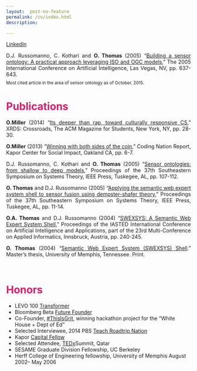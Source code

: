 ```yaml
---
layout:  post-no-feature
permalink: /cv/index.html
description: 

---
```


<a href="https://www.linkedin.com/in/omojumiller" class="download" title="LinkedIn">LinkedIn</a>	



<p class="MsoNormal" style="margin-bottom:6pt;text-align:justify;text-justify:inter-ideograph;line-height:normal;">D.J. Russomanno, C. Kothari and <strong>O. Thomas</strong> (2005) “<a class="cit-dark-large-link" href="http://scholar.google.com/citations?view_op=view_citation&amp;hl=en&amp;user=E7z_wrwAAAAJ&amp;citation_for_view=E7z_wrwAAAAJ:u5HHmVD_uO8C">Building a sensor ontology: A practical approach leveraging ISO and OGC models</a>,” The 2005 International Conference on Artificial Intelligence, Las Vegas, NV, pp. 637-643.</p> <small>Most cited article in the area of sensor ontology as of October, 2015.</small>


<br/>
<h1><span style="color:#e01b6a;">Publications</span></h1>
<p class="MsoNormal" style="margin-bottom:6pt;text-align:justify;text-justify:inter-ideograph;line-height:normal;"><strong>O.Miller</strong> (2014) &#8220;<a href="http://dl.acm.org/citation.cfm?id=2604994">Its deeper than rap, toward culturally responsive CS</a>,&#8221; XRDS: Crossroads, The ACM Magazine for Students, New York, NY, pp. 28-30.</p>
<p class="MsoNormal" style="margin-bottom:6pt;text-align:justify;text-justify:inter-ideograph;line-height:normal;"><strong>O.Miller</strong> (2013) &#8220;<a href="http://kaporcenter.org/wp-content/uploads/2013/10/Kapor_CodingLandscape_R3.pdf">Winning with both sides of the coin</a>,&#8221; Coding Nation Report, Kapor Center for Social Impact, Oakland CA, pp. 6-7.</p>
<p class="MsoNormal" style="margin-bottom:6pt;text-align:justify;text-justify:inter-ideograph;line-height:normal;">D.J. Russomanno, C. Kothari and <strong>O. Thomas</strong> (2005) “<a class="cit-dark-large-link" href="http://scholar.google.com/citations?view_op=view_citation&amp;hl=en&amp;user=E7z_wrwAAAAJ&amp;citation_for_view=E7z_wrwAAAAJ:u-x6o8ySG0sC">Sensor ontologies: from shallow to deep models</a>,” Proceedings of the 37th Southeastern Symposium on Systems Theory, IEEE Press, Tuskegee, AL, pp. 107-112.</p>
<p class="MsoNormal" style="margin-bottom:6pt;text-align:justify;text-justify:inter-ideograph;line-height:normal;"><strong>O. Thomas</strong> and D.J. Russomanno (2005) “<a class="cit-dark-large-link" href="http://scholar.google.com/citations?view_op=view_citation&amp;hl=en&amp;user=E7z_wrwAAAAJ&amp;citation_for_view=E7z_wrwAAAAJ:d1gkVwhDpl0C">Applying the semantic web expert system shell to sensor fusion using dempster-shafer theory</a>,” Proceedings of the 37th Southeastern Symposium on Systems Theory, IEEE Press, Tuskegee, AL, pp. 11-14.</p>
<p class="MsoNormal" style="margin-bottom:6pt;text-align:justify;text-justify:inter-ideograph;line-height:normal;"><strong>O.A. Thomas</strong> and D.J. Russomanno (2004) “<a class="cit-dark-large-link" href="http://scholar.google.com/citations?view_op=view_citation&amp;hl=en&amp;user=E7z_wrwAAAAJ&amp;citation_for_view=E7z_wrwAAAAJ:2osOgNQ5qMEC">SWEXSYS: A Semantic Web Expert System Shell</a>,” Proceedings of the IASTED International Conference on Artificial Intelligence and Applications, part of the 23rd Multi-Conference on Applied Informatics, Innsbruck, Austria, pp. 240-245.</p>
<p class="MsoNormal" style="margin-bottom:6pt;text-align:justify;text-justify:inter-ideograph;line-height:normal;"><strong>O. Thomas</strong> (2004) “<a class="cit-dark-large-link" href="http://scholar.google.com/citations?view_op=view_citation&amp;hl=en&amp;user=E7z_wrwAAAAJ&amp;citation_for_view=E7z_wrwAAAAJ:9yKSN-GCB0IC">Semantic Web Expert System (SWEXSYS) Shell</a>.” Master’s thesis, University of Memphis, Tennessee. Print.</p>

<p style="padding-left:210px;"><span style="color:#ffffff;">&#8211;</span></p>
<h1><span style="color:#e01b6a;">Honors</span></h1>
<ul>
<li>LEVO 100 <a href="http://www.levo.com/levo100-transformers"> Transformer</a> </li>
<li>Bloomberg Beta <a href="http://www.npr.org/blogs/alltechconsidered/2014/10/05/351851015/fortune-tellers-step-aside-big-data-looks-for-future-entrepreneurs">Future Founder</a></li>
<li>Co-Founder, <a href="https://www.youtube.com/channel/UCZK66JujoN3KY3sak2kEa2w">#ThisIsGrit</a>, winning hackathon project for the &#8220;White House + Dept of Ed&#8221;</li>
<li>Selected Interviewee, 2014 PBS <a href="http://roadtripnation.com/roadtrip/teach-roadtrip">Teach Roadtrip Nation</a></li>
<li>Kapor <a href="http://prezi.com/lv0l3abqfh-i/kapor-capital-fellows-2012/">Capital Fellow</a></li>
<li>Selected Attendee, <a href="http://youtu.be/TjisSInTmYo?t=1m2s">TEDx</a>Summit, Qatar</li>
<li>SESAME Graduate Division Fellowship, UC Berkeley</li>
<li>Herff College of Engineering fellowship, University of Memphis August 2002– May 2006</li>
</ul>

